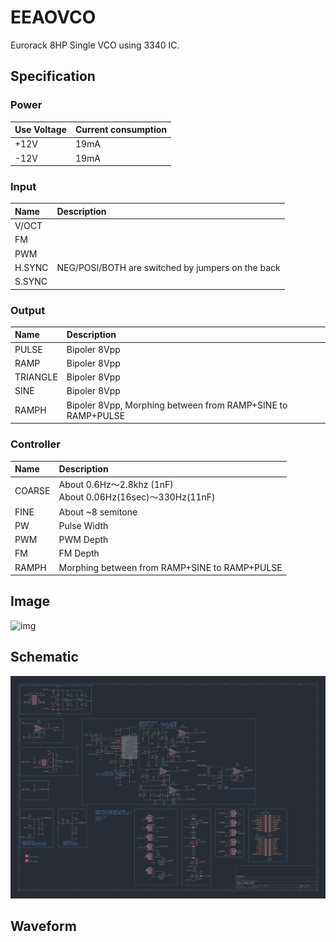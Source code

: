 # EEAOVCO
Eurorack 8HP Single VCO using 3340 IC.

## Specification

### Power

|Use Voltage|Current consumption|
|:--|:--|
|+12V|19mA|
|-12V|19mA|

### Input

|Name|Description|
|:--|:--|
|V/OCT||
|FM||
|PWM||
|H.SYNC|NEG/POSI/BOTH are switched by jumpers on the back|
|S.SYNC||


### Output

|Name|Description|
|:--|:--|
|PULSE|Bipoler 8Vpp|
|RAMP|Bipoler 8Vpp|
|TRIANGLE|Bipoler 8Vpp|
|SINE|Bipoler 8Vpp|
|RAMPH|Bipoler 8Vpp, Morphing between from RAMP+SINE to RAMP+PULSE|


### Controller

|Name|Description|
|:--|:--|
|COARSE|About 0.6Hz～2.8khz (1nF)</br>About 0.06Hz(16sec)～330Hz(11nF)|
|FINE|About ~8 semitone|
|PW|Pulse Width|
|PWM|PWM Depth|
|FM|FM Depth|
|RAMPH|Morphing between from RAMP+SINE to RAMP+PULSE|

## Image
![img]()

## Schematic

![img](_data/eeao_vco_rev1.0.0.png)

## Waveform
